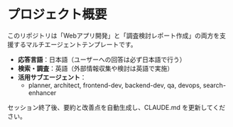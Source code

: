 # プロジェクト概要

このリポジトリは「Webアプリ開発」と「調査検討レポート作成」の両方を支援するマルチエージェントテンプレートです。

- **応答言語**：日本語（ユーザーへの回答は必ず日本語で行う）
- **検索・調査**：英語（外部情報収集や検討は英語で実施）
- **活用サブエージェント**：
  - planner, architect, frontend-dev, backend-dev, qa, devops, search-enhancer

セッション終了後、要約と改善点を自動生成し、CLAUDE.md を更新してください。